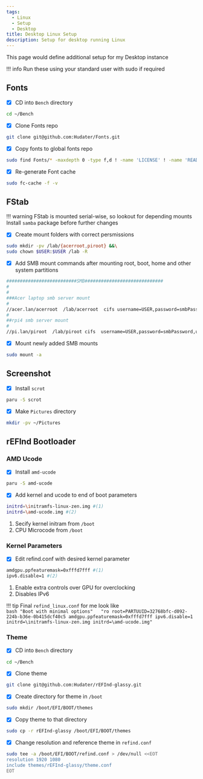```yaml
---
tags:
  - Linux
  - Setup
  - Desktop
title: Desktop Linux Setup
description: Setup for desktop running Linux
---
```

This page would define additional setup for my Desktop instance

!!! info
    Run these using your standard user with sudo if required  

## Fonts
- [x] CD into `Bench` directory
```bash
cd ~/Bench
```
- [x] Clone Fonts repo
```bash
git clone git@github.com:Hudater/Fonts.git
```
- [x] Copy fonts to global fonts repo
```bash
sudo find Fonts/* -maxdepth 0 -type f,d ! -name 'LICENSE' ! -name 'README.md' -exec cp -rt /usr/local/share/fonts/ {} +
```
- [x] Re-generate Font cache
```bash
sudo fc-cache -f -v
```

## FStab
!!! warning
    FStab is mounted serial-wise, so lookout for depending mounts  
    Install `samba` package before further changes

- [x] Create mount folders with correct persmissions
```bash
sudo mkdir -pv /lab/{acerroot,piroot} &&\
sudo chown $USER:$USER /lab -R
```

- [x] Add SMB mount commands after mounting root, boot, home and other system partitions
```bash title="sudoedit /etc/fstab"
##########################SMB#############################
#
#
###Acer laptop smb server mount
#
//acer.lan/acerroot  /lab/acerroot  cifs username=USER,password=smbPassword,uid=1000,gid=1000,workgroup=workgroup  0 2
#
##rpi4 smb server mount
#
//pi.lan/piroot  /lab/piroot cifs  username=USER,password=smbPassword,uid=1000,gid=1000,workgroup=workgroup 0 2
```

- [x] Mount newly added SMB mounts
```bash
sudo mount -a
```

## Screenshot
- [x] Install `scrot`
```bash
paru -S scrot
```
- [x] Make `Pictures` directory
```bash
mkdir -pv ~/Pictures
```

## rEFInd Bootloader
### AMD Ucode
- [x] Install `amd-ucode`
```bash
paru -S amd-ucode
```
- [x] Add kernel and ucode to end of boot parameters

```bash
initrd=\initramfs-linux-zen.img #(1)
initrd=\amd-ucode.img #(2)
```

1. Secify kernel initram from `/boot`
2. CPU Microcode from `/boot`

### Kernel Parameters
- [x] Edit refind.conf with desired kernel parameter

```bash title="sudoedit /boot/refind_linux.conf"
amdgpu.ppfeaturemask=0xfffd7fff #(1)
ipv6.disable=1 #(2)
```

1. Enable extra controls over GPU for overclocking
2. Disables IPv6

!!! tip
    Final `refind_linux.conf` for me look like  
    ```bash
    "Boot with minimal options"   "ro root=PARTUUID=32768bfc-d092-224b-b36e-0b415dcf40c5 amdgpu.ppfeaturemask=0xfffd7fff ipv6.disable=1 initrd=\initramfs-linux-zen.img initrd=\amd-ucode.img"
    ```

### Theme
- [x] CD into `Bench` directory
```bash
cd ~/Bench
```
- [x] Clone theme
```bash
git clone git@github.com:Hudater/rEFInd-glassy.git
```
- [x] Create directory for theme in `/boot`
```bash
sudo mkdir /boot/EFI/BOOT/themes
```
- [x] Copy theme to that directory
```bash
sudo cp -r rEFInd-glassy /boot/EFI/BOOT/themes
```
- [x] Change resolution and reference theme in `refind.conf`
```bash
sudo tee -a /boot/EFI/BOOT/refind.conf > /dev/null <<EOT
resolution 1920 1080
include themes/rEFInd-glassy/theme.conf
EOT
```